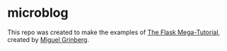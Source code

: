 # microblog
This repo was created to make the examples of [The Flask Mega-Tutorial](https://blog.miguelgrinberg.com/post/the-flask-mega-tutorial-part-i-hello-world), created by [Miguel Grinberg](https://github.com/miguelgrinberg).
